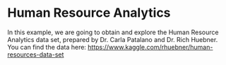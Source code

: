 # Human Resource Analytics
In this example, we are going to obtain and explore the Human Resource Analytics data set, prepared by Dr. Carla Patalano and Dr. Rich Huebner. You can find the data here: https://www.kaggle.com/rhuebner/human-resources-data-set


